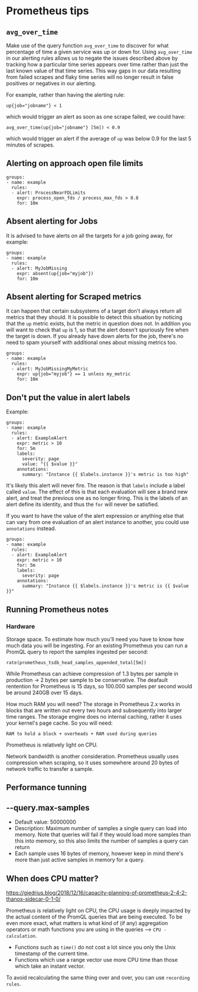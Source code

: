 # Prometheus tips

## `avg_over_time`

Make use of the query function `avg_over_time` to discover for what percentage of time a given service was up or down for. Using `avg_over_time` in our alerting rules allows us to negate the issues described above by tracking how a particular time series appears over time rather than just the last known value of that time series. This way gaps in our data resulting from failed scrapes and flaky time series will no longer result in false positives or negatives in our alerting.

For example, rather than having the alerting rule:

```
up{job="jobname"} < 1
```

which would trigger an alert as soon as one scrape failed, we could have:

```
avg_over_time(up{job="jobname"} [5m]) < 0.9
```

which would trigger an alert if the average of `up` was below 0.9 for the last 5 minutes of scrapes.

## Alerting on approach open file limits

```
groups:
- name: example
  rules:
  - alert: ProcessNearFDLimits
    expr: process_open_fds / process_max_fds > 0.8
    for: 10m
```

## Absent alerting for Jobs

It is advised to have alerts on all the targets for a job going away, for example:

```
groups:
- name: example
  rules:
  - alert: MyJobMissing
    expr: absent(up{job="myjob"})
    for: 10m
```

## Absent alerting for Scraped metrics

It can happen that certain subsystems of a target don't always return all metrics that they should. It is possible to detect this situation by noticing that the `up` metric exists, but the metric in question does not. In addition you will want to check that `up` is 1, so that the alert doesn't spuriously fire when the target is down. If you already have down alerts for the job, there's no need to spam yourself with additional ones about missing metrics too.

```
groups:
- name: example
  rules:
  - alert: MyJobMissingMyMetric
    expr: up{job="myjob"} == 1 unless my_metric
    for: 10m
```

## Don't put the value in alert labels

Example:

```
groups:
- name: example
  rules:
  - alert: ExampleAlert
    expr: metric > 10
    for: 5m
    labels:
      severity: page
      value: "{{ $value }}"
    annotations:
      summary: "Instance {{ $labels.instance }}'s metric is too high"
```

It's likely this alert will never fire. The reason is that `labels` include a label called `value`. The effect of this is that each evaluation will see a brand new alert, and treat the previous one as no longer firing. This is the labels of an alert define its identity, and thus the `for` will never be satisfied.

If you want to have the value of the alert expression or anything else that can vary from one evaluation of an alert instance to another, you could use `annotations` instead.

```
groups:
- name: example
  rules:
  - alert: ExampleAlert
    expr: metric > 10
    for: 5m
    labels:
      severity: page
    annotations:
      summary: "Instance {{ $labels.instance }}'s metric is {{ $value }}"
```

## Running Prometheus notes

### Hardware

Storage space. To estimate how much you'll need you have to know how much data you will be ingesting. For an existing Prometheus you can run a PromQL query to report the samples ingested per second:

```
rate(prometheus_tsdb_head_samples_appended_total[5m])
```

While Prometheus can achieve compression of 1.3 bytes per sample in production -> 2 bytes per sample to be conservative. The deafault rentention for Prometheus is 15 days, so 100.000 samples per second would be around 240GB over 15 days.

How much RAM you will need? The storage in Prometheus 2.x works in blocks that are written out every two hours and subsequently into larger time ranges. The storage engine does no internal caching, rather it uses your kernel's page cache. So you will need:

```
RAM to hold a block + overheads + RAM used during queries
```

Prometheus is relatively light on CPU.

Network bandwidth is another consideration. Prometheus usually uses compression when scraping, so it uses somewhere around 20 bytes of network traffic to transfer a sample.

## Performance tunning

## --query.max-samples

* Default value: 50000000
* Description: Maximum number of samples a single query can load into memory. Note that queries will fail if they would load more samples than this into memory, so this also limits the number of samples a query can return
* Each sample uses 16 bytes of memory, however keep in mind there's more than just active samples in memory for a query.

## When does CPU matter?

https://giedrius.blog/2018/12/16/capacity-planning-of-prometheus-2-4-2-thanos-sidecar-0-1-0/

Prometheus is relatively light on CPU, the CPU usage is deeply impacted by the actual content of the PromQL queries that are being executed. To be even more exact, what matters is what kind of (if any) aggregation operators or math functions you are using in the queries --> `CPU - calculation`.

* Functions such as `time()` do not cost a lot since you only the Unix timestamp of the current time.
* Functions which use a range vector use more CPU time than those which take an instant vector.

To avoid recalculating the same thing over and over, you can use `recording rules`.

